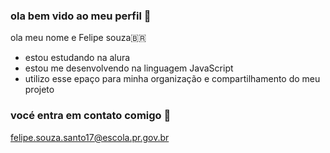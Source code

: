 ### ola bem vido ao meu perfil 🐫

ola meu nome e Felipe souza🇧🇷

- estou estudando na alura
- estou me desenvolvendo na linguagem JavaScript
- utilizo esse epaço para minha organização e compartilhamento do meu projeto 

### vocé entra em contato comigo 📧

felipe.souza.santo17@escola.pr.gov.br
